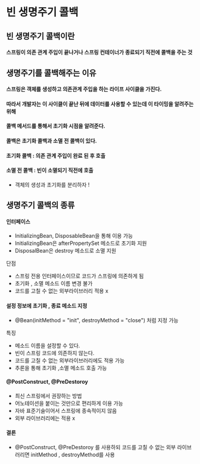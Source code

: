 # 빈 생명주기 콜백

## 빈 생명주기 콜백이란

#### 스프링이 의존 관계 주입이 끝나거나 스프링 컨테이너가 종료되기 직전에 콜백을 주는 것

## 생명주기를 콜백해주는 이유

#### 스프링은 객체를 생성하고 의존관계 주입을 하는 라이프 사이클을 가진다. 
#### 따라서 개발자는 이 사이클이 끝난 뒤에 데이터를 사용할 수 있는데 이 타이밍을 알려주는 위해 
#### 콜백 메서드를 통해서 초기화 시점을 알려준다.

#### 콜백은 초기화 콜백과 소멸 전 콜백이 있다.

#### 초기화 콜백 : 의존 관계 주입이 완료 된 후 호출
#### 소멸 전 콜백 : 빈이 소멸되기 직전에 호출

* 객체의 생성과 초기화를 분리하자 !

## 생명주기 콜백의 종류

#### 인터페이스

- InitializingBean, DisposableBean을 통해 이용 가능
- InitializingBean은 afterPropertySet 메소드로 초기화 지원
- DisposalBean은 destroy 메소드로 소멸 지원

단점
- 스프링 전용 인터페이스이므로 코드가 스프링에 의존하게 됨
- 초기화 , 소멸 메소드 이름 변경 불가
- 코드를 고칠 수 없는 외부라이브러리 적용 x

#### 설정 정보에 초기화 , 종료 메소드 지정

- @Bean(initMethod = "init", destroyMethod = "close") 처럼 지정 가능

특징
- 메소드 이름을 설정할 수 있다.
- 빈이 스프링 코드에 의존하지 않는다.
- 코드를 고칠 수 없는 외부라이브러리에도 적용 가능
- 추론을 통해 초기화 ,소멸 메소드 호출 가능

#### @PostConstruct, @PreDestoroy

- 최신 스프링에서 권장하는 방법
- 어노테이션을 붙이는 것만으로 편리하게 이용 가능
- 자바 표준기술이어서 스프링에 종속적이지 않음
- 외부 라이브러리에는 적용 x

#### 결론
- @PostConstruct, @PreDestoroy 를 사용하되
  코드를 고칠 수 없는 외부 라이브러리면 initMethod , destroyMethod를 사용


